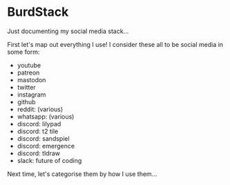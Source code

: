 # BurdStack
Just documenting my social media stack...

First let's map out everything I use! I consider these all to be social media in some form:

* youtube
* patreon
* mastodon
* twitter
* instagram
* github
* reddit: (various)
* whatsapp: (various)
* discord: lilypad
* discord: t2 tile
* discord: sandspiel
* discord: emergence
* discord: tldraw
* slack: future of coding

Next time, let's categorise them by how I use them...

